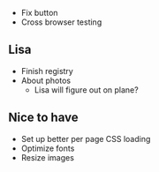 - Fix button
- Cross browser testing

## Lisa

- Finish registry
- About photos
  - Lisa will figure out on plane?

## Nice to have

- Set up better per page CSS loading
- Optimize fonts
- Resize images

